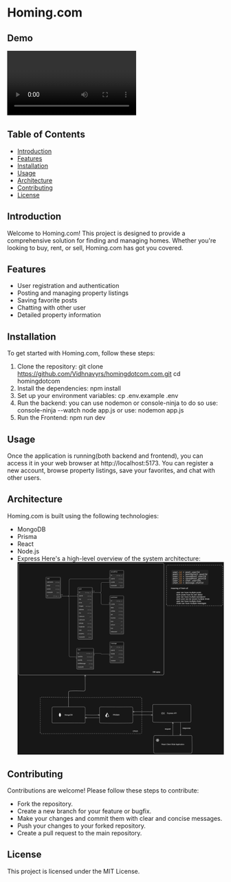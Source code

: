 # Homing.com

## Demo

![demovid](https://utfs.io/f/504c3aca-3a9e-40ca-a30b-b6f2357a964f-1dk638.mp4)

## Table of Contents

- [Introduction](#introduction)
- [Features](#features)
- [Installation](#installation)
- [Usage](#usage)
- [Architecture](#architecture)
- [Contributing](#contributing)
- [License](#license)

## Introduction

Welcome to Homing.com! This project is designed to provide a comprehensive solution for finding and managing homes. Whether you're looking to buy, rent, or sell, Homing.com has got you covered.

## Features

- User registration and authentication
- Posting and managing property listings
- Saving favorite posts
- Chatting with other user
- Detailed property information

## Installation

To get started with Homing.com, follow these steps:

1. Clone the repository:
   git clone https://github.com/Vidhnavyrs/homingdotcom.com.git
   cd homingdotcom
2. Install the dependencies:
   npm install
3. Set up your environment variables:
   cp .env.example .env
4. Run the backend:
   you can use nodemon or console-ninja to do so
   use: console-ninja --watch node app.js
   or
   use: nodemon app.js
5. Run the Frontend:
   npm run dev

## Usage

Once the application is running(both backend and frontend), you can access it in your web browser at http://localhost:5173. You can register a new account, browse property listings, save your favorites, and chat with other users.

## Architecture

Homing.com is built using the following technologies:

- MongoDB
- Prisma
- React
- Node.js
- Express
  Here's a high-level overview of the system architecture:
  ![architecture](architecture.png)

## Contributing

Contributions are welcome! Please follow these steps to contribute:

- Fork the repository.
- Create a new branch for your feature or bugfix.
- Make your changes and commit them with clear and concise messages.
- Push your changes to your forked repository.
- Create a pull request to the main repository.

## License

This project is licensed under the MIT License.
